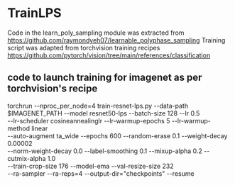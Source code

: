 # TrainLPS 

Code in the learn_poly_sampling module was extracted from https://github.com/raymondyeh07/learnable_polyphase_sampling
Training script was adapted from torchvision training recipes https://github.com/pytorch/vision/tree/main/references/classification
    
## code to launch training for imagenet as per torchvision's recipe
torchrun --nproc_per_node=4 train-resnet-lps.py --data-path $IMAGENET_PATH --model resnet50-lps --batch-size 128 --lr 0.5 \
--lr-scheduler cosineannealinglr --lr-warmup-epochs 5 --lr-warmup-method linear \
--auto-augment ta_wide --epochs 600 --random-erase 0.1 --weight-decay 0.00002 \
--norm-weight-decay 0.0 --label-smoothing 0.1 --mixup-alpha 0.2 --cutmix-alpha 1.0 \
--train-crop-size 176 --model-ema --val-resize-size 232 \
--ra-sampler --ra-reps=4 --output-dir="checkpoints" --resume